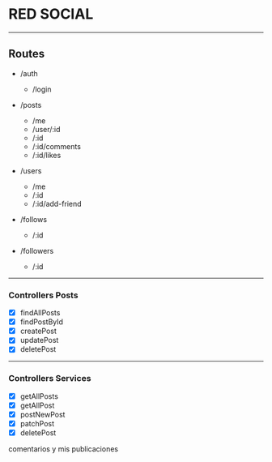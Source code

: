 # RED SOCIAL

---
## Routes

- /auth
    - /login

- /posts
    - /me
    - /user/:id
    - /:id
    - /:id/comments
    - /:id/likes    

- /users
    - /me
    - /:id
    - /:id/add-friend

- /follows
    - /:id    

- /followers
    - /:id     

---
### Controllers Posts

- [x] findAllPosts
- [x] findPostById
- [x] createPost
- [x] updatePost
- [x] deletePost

---
### Controllers Services

- [x] getAllPosts
- [x] getAllPost
- [x] postNewPost
- [x] patchPost
- [x] deletePost

comentarios y mis publicaciones